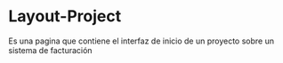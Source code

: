 # Layout-Project
Es una pagina que contiene el interfaz de inicio de un proyecto sobre un sistema de facturación 
